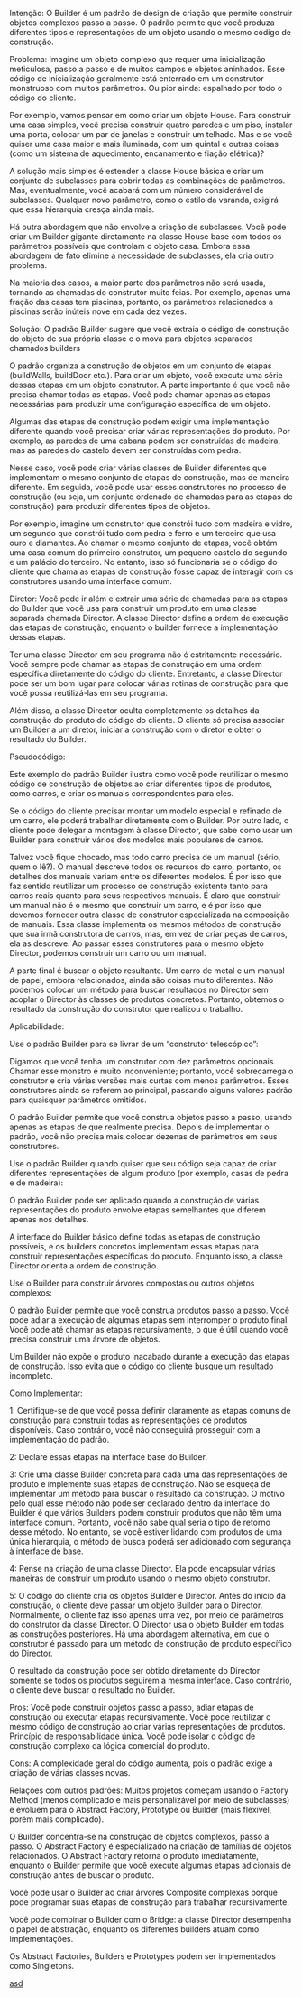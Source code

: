 Intenção:
O Builder é um padrão de design de criação que permite construir objetos complexos passo a passo. O padrão permite que você produza diferentes tipos e representações de um objeto usando o mesmo código de construção.

Problema:
Imagine um objeto complexo que requer uma inicialização meticulosa, passo a passo e de muitos campos e objetos aninhados. Esse código de inicialização geralmente está enterrado em um construtor monstruoso com muitos parâmetros. Ou pior ainda: espalhado por todo o código do cliente.

Por exemplo, vamos pensar em como criar um objeto House. Para construir uma casa simples, você precisa construir quatro paredes e um piso, instalar uma porta, colocar um par de janelas e construir um telhado. Mas e se você quiser uma casa maior e mais iluminada, com um quintal e outras coisas (como um sistema de aquecimento, encanamento e fiação elétrica)?

A solução mais simples é estender a classe House básica e criar um conjunto de subclasses para cobrir todas as combinações de parâmetros. Mas, eventualmente, você acabará com um número considerável de subclasses. Qualquer novo parâmetro, como o estilo da varanda, exigirá que essa hierarquia cresça ainda mais.

Há outra abordagem que não envolve a criação de subclasses. Você pode criar um Builder gigante diretamente na classe House base com todos os parâmetros possíveis que controlam o objeto casa. Embora essa abordagem de fato elimine a necessidade de subclasses, ela cria outro problema.

Na maioria dos casos, a maior parte dos parâmetros não será usada, tornando as chamadas do construtor muito feias. Por exemplo, apenas uma fração das casas tem piscinas, portanto, os parâmetros relacionados a piscinas serão inúteis nove em cada dez vezes.

Solução:
O padrão Builder sugere que você extraia o código de construção do objeto de sua própria classe e o mova para objetos separados chamados builders

O padrão organiza a construção de objetos em um conjunto de etapas (buildWalls, buildDoor etc.). Para criar um objeto, você executa uma série dessas etapas em um objeto construtor. A parte importante é que você não precisa chamar todas as etapas. Você pode chamar apenas as etapas necessárias para produzir uma configuração específica de um objeto.

Algumas das etapas de construção podem exigir uma implementação diferente quando você precisar criar várias representações do produto. Por exemplo, as paredes de uma cabana podem ser construídas de madeira, mas as paredes do castelo devem ser construídas com pedra.

Nesse caso, você pode criar várias classes de Builder diferentes que implementam o mesmo conjunto de etapas de construção, mas de maneira diferente. Em seguida, você pode usar esses construtores no processo de construção (ou seja, um conjunto ordenado de chamadas para as etapas de construção) para produzir diferentes tipos de objetos.

Por exemplo, imagine um construtor que constrói tudo com madeira e vidro, um segundo que constrói tudo com pedra e ferro e um terceiro que usa ouro e diamantes. Ao chamar o mesmo conjunto de etapas, você obtém uma casa comum do primeiro construtor, um pequeno castelo do segundo e um palácio do terceiro. No entanto, isso só funcionaria se o código do cliente que chama as etapas de construção fosse capaz de interagir com os construtores usando uma interface comum.

Diretor:
Você pode ir além e extrair uma série de chamadas para as etapas do Builder que você usa para construir um produto em uma classe separada chamada Director. A classe Director define a ordem de execução das etapas de construção, enquanto o builder fornece a implementação dessas etapas.

Ter uma classe Director em seu programa não é estritamente necessário. Você sempre pode chamar as etapas de construção em uma ordem específica diretamente do código do cliente. Entretanto, a classe Director pode ser um bom lugar para colocar várias rotinas de construção para que você possa reutilizá-las em seu programa.

Além disso, a classe Director oculta completamente os detalhes da construção do produto do código do cliente. O cliente só precisa associar um Builder a um diretor, iniciar a construção com o diretor e obter o resultado do Builder.

Pseudocódigo:

Este exemplo do padrão Builder ilustra como você pode reutilizar o mesmo código de construção de objetos ao criar diferentes tipos de produtos, como carros, e criar os manuais correspondentes para eles.

Se o código do cliente precisar montar um modelo especial e refinado de um carro, ele poderá trabalhar diretamente com o Builder. Por outro lado, o cliente pode delegar a montagem à classe Director, que sabe como usar um Builder para construir vários dos modelos mais populares de carros.

Talvez você fique chocado, mas todo carro precisa de um manual (sério, quem o lê?). O manual descreve todos os recursos do carro, portanto, os detalhes dos manuais variam entre os diferentes modelos. É por isso que faz sentido reutilizar um processo de construção existente tanto para carros reais quanto para seus respectivos manuais. É claro que construir um manual não é o mesmo que construir um carro, e é por isso que devemos fornecer outra classe de construtor especializada na composição de manuais. Essa classe implementa os mesmos métodos de construção que sua irmã construtora de carros, mas, em vez de criar peças de carros, ela as descreve. Ao passar esses construtores para o mesmo objeto Director, podemos construir um carro ou um manual.

A parte final é buscar o objeto resultante. Um carro de metal e um manual de papel, embora relacionados, ainda são coisas muito diferentes. Não podemos colocar um método para buscar resultados no Director sem acoplar o Director às classes de produtos concretos. Portanto, obtemos o resultado da construção do construtor que realizou o trabalho.




Aplicabilidade:

Use o padrão Builder para se livrar de um “construtor telescópico”:

Digamos que você tenha um construtor com dez parâmetros opcionais. Chamar esse monstro é muito inconveniente; portanto, você sobrecarrega o construtor e cria várias versões mais curtas com menos parâmetros. Esses construtores ainda se referem ao principal, passando alguns valores padrão para quaisquer parâmetros omitidos.

O padrão Builder permite que você construa objetos passo a passo, usando apenas as etapas de que realmente precisa. Depois de implementar o padrão, você não precisa mais colocar dezenas de parâmetros em seus construtores.


Use o padrão Builder quando quiser que seu código seja capaz de criar diferentes representações de algum produto (por exemplo, casas de pedra e de madeira):

O padrão Builder pode ser aplicado quando a construção de várias representações do produto envolve etapas semelhantes que diferem apenas nos detalhes.

A interface do Builder básico define todas as etapas de construção possíveis, e os builders concretos implementam essas etapas para construir representações específicas do produto. Enquanto isso, a classe Director orienta a ordem de construção.


Use o Builder para construir árvores compostas ou outros objetos complexos:

O padrão Builder permite que você construa produtos passo a passo. Você pode adiar a execução de algumas etapas sem interromper o produto final. Você pode até chamar as etapas recursivamente, o que é útil quando você precisa construir uma árvore de objetos.

Um Builder não expõe o produto inacabado durante a execução das etapas de construção. Isso evita que o código do cliente busque um resultado incompleto.

Como Implementar:

1: Certifique-se de que você possa definir claramente as etapas comuns de construção para construir todas as representações de produtos disponíveis. Caso contrário, você não conseguirá prosseguir com a implementação do padrão.

2: Declare essas etapas na interface base do Builder.

3: Crie uma classe Builder concreta para cada uma das representações de produto e implemente suas etapas de construção.
Não se esqueça de implementar um método para buscar o resultado da construção. O motivo pelo qual esse método não pode ser declarado dentro da interface do Builder é que vários Builders podem construir produtos que não têm uma interface comum. Portanto, você não sabe qual seria o tipo de retorno desse método. No entanto, se você estiver lidando com produtos de uma única hierarquia, o método de busca poderá ser adicionado com segurança à interface de base.

4: Pense na criação de uma classe Director. Ela pode encapsular várias maneiras de construir um produto usando o mesmo objeto construtor.

5: O código do cliente cria os objetos Builder e Director. Antes do início da construção, o cliente deve passar um objeto Builder para o Director. Normalmente, o cliente faz isso apenas uma vez, por meio de parâmetros do construtor da classe Director. O Director usa o objeto Builder em todas as construções posteriores. Há uma abordagem alternativa, em que o construtor é passado para um método de construção de produto específico do Director.

O resultado da construção pode ser obtido diretamente do Director somente se todos os produtos seguirem a mesma interface. Caso contrário, o cliente deve buscar o resultado no Builder.

Pros:
Você pode construir objetos passo a passo, adiar etapas de construção ou executar etapas recursivamente.
Você pode reutilizar o mesmo código de construção ao criar várias representações de produtos.
Princípio de responsabilidade única. Você pode isolar o código de construção complexo da lógica comercial do produto.

Cons:
A complexidade geral do código aumenta, pois o padrão exige a criação de várias classes novas.

Relações com outros padrões:
Muitos projetos começam usando o Factory Method (menos complicado e mais personalizável por meio de subclasses) e evoluem para o Abstract Factory, Prototype ou Builder (mais flexível, porém mais complicado).

O Builder concentra-se na construção de objetos complexos, passo a passo. O Abstract Factory é especializado na criação de famílias de objetos relacionados. O Abstract Factory retorna o produto imediatamente, enquanto o Builder permite que você execute algumas etapas adicionais de construção antes de buscar o produto.

Você pode usar o Builder ao criar árvores Composite complexas porque pode programar suas etapas de construção para trabalhar recursivamente.

Você pode combinar o Builder com o Bridge: a classe Director desempenha o papel de abstração, enquanto os diferentes builders atuam como implementações.

Os Abstract Factories, Builders e Prototypes podem ser implementados como Singletons.




[asd](http://asd.com.br)
